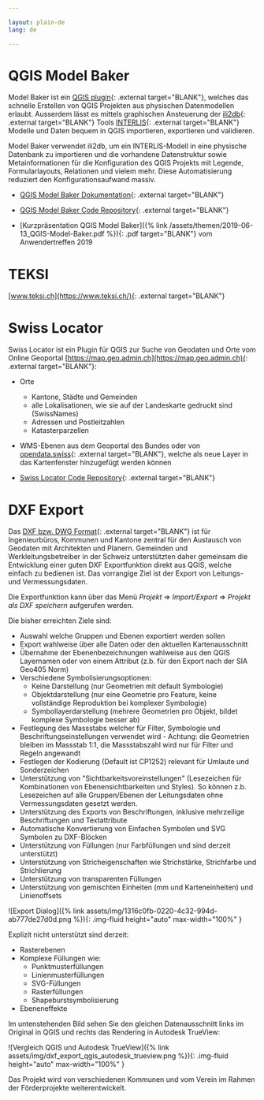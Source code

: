 ```yaml
---

layout: plain-de
lang: de

---
```


# QGIS Model Baker

Model Baker ist ein [QGIS plugin](https://plugins.qgis.org/plugins/QgisModelBaker/){: .external target="BLANK"}, welches das schnelle Erstellen von QGIS Projekten aus physischen Datenmodellen erlaubt. Ausserdem lässt es mittels graphischen Ansteuerung der [ili2db](https://github.com/claeis/ili2db/blob/master/docs/ili2db.rst){: .external target="BLANK"} Tools [INTERLIS](https://www.interlis.ch/){: .external target="BLANK"} Modelle und Daten bequem in QGIS importieren, exportieren und validieren.

Model Baker verwendet ili2db, um ein INTERLIS-Modell in eine physische Datenbank zu importieren und die vorhandene Datenstruktur sowie Metainformationen für die Konfiguration des QGIS Projekts mit Legende, Formularlayouts, Relationen und vielem mehr. Diese Automatisierung reduziert den Konfigurationsaufwand massiv.

* [QGIS Model Baker Dokumentation](https://opengisch.github.io/QgisModelBaker/de/){: .external target="BLANK"}

* [QGIS Model Baker Code Repository](https://github.com/opengisch/QgisModelBaker){: .external target="BLANK"}

* [Kurzpräsentation QGIS Model Baker]({% link /assets/themen/2019-06-13_QGIS-Model-Baker.pdf %}){: .pdf target="BLANK"} vom Anwendertreffen 2019

# TEKSI

[www.teksi.ch](https://www.teksi.ch/){: .external target="BLANK"}

# Swiss Locator

Swiss Locator ist ein Plugin für QGIS zur Suche von Geodaten und Orte vom Online Geoportal [https://map.geo.admin.ch](https://map.geo.admin.ch){: .external target="BLANK"}:

* Orte
  * Kantone, Städte und Gemeinden
  * alle Lokalisationen, wie sie auf der Landeskarte gedruckt sind (SwissNames)
  * Adressen und Postleitzahlen
  * Katasterparzellen
* WMS-Ebenen aus dem Geoportal des Bundes oder von [opendata.swiss](https://opendata.swiss){: .external target="BLANK"}, welche als neue Layer in das Kartenfenster hinzugefügt werden können

* [Swiss Locator Code Repository](https://github.com/opengisch/qgis-swiss-locator){: .external target="BLANK"}

# DXF Export

Das [DXF bzw. DWG Format](https://de.wikipedia.org/wiki/Drawing_Interchange_Format){: .external target="BLANK"} ist für Ingenieurbüros, Kommunen und Kantone zentral für den Austausch von Geodaten mit Architekten und Planern. Gemeinden und Werkleitungsbetreiber in der Schweiz unterstützten daher gemeinsam die Entwicklung einer guten DXF Exportfunktion direkt aus QGIS, welche einfach zu bedienen ist. Das vorrangige Ziel ist der Export von Leitungs- und Vermessungsdaten.

Die Exportfunktion kann über das Menü _Projekt_ => _Import/Export_ => _Projekt als DXF speichern_ aufgerufen werden.

Die bisher erreichten Ziele sind:

* Auswahl welche Gruppen und Ebenen exportiert werden sollen
* Export wahlweise über alle Daten oder den aktuellen Kartenausschnitt
* Übernahme der Ebenenbezeichnungen wahlweise aus den QGIS Layernamen oder von einem Attribut (z.b. für den Export nach der SIA Geo405 Norm)
* Verschiedene Symbolisierungsoptionen:
  * Keine Darstellung (nur Geometrien mit default Symbologie)
  * Objektdarstellung (nur eine Geometrie pro Feature, keine vollständige Reproduktion bei komplexer Symbologie)
  * Symbollayerdarstellung (mehrere Geometrien pro Objekt, bildet komplexe Symbologie besser ab)
* Festlegung des Massstabs welcher für Filter, Symbologie und Beschriftungseinstellungen verwendet wird - Achtung: die Geometrien bleiben im Massstab 1:1, die Massstabszahl wird nur für Filter und Regeln angewandt
* Festlegen der Kodierung (Default ist CP1252) relevant für Umlaute und Sonderzeichen
* Unterstützung von "Sichtbarkeitsvoreinstellungen" (Lesezeichen für Kombinationen von Ebenensichtbarkeiten und Styles). So können z.b. Lesezeichen auf alle Gruppen/Ebenen der Leitungsdaten ohne Vermessungsdaten gesetzt werden.
* Unterstützung des Exports von Beschriftungen, inklusive mehrzeilige Beschriftungen und Textattribute
* Automatische Konvertierung von Einfachen Symbolen und SVG Symbolen zu DXF-Blöcken
* Unterstützung von Füllungen (nur Farbfüllungen und sind derzeit unterstützt)
* Unterstützung von Stricheigenschaften wie Strichstärke, Strichfarbe und Strichlierung
* Unterstützung von transparenten Füllungen
* Unterstützung von gemischten Einheiten (mm und Karteneinheiten) und Linienoffsets

![Export Dialog]({% link assets/img/1316c0fb-0220-4c32-994d-ab777de27d0d.png %}){: .img-fluid height="auto" max-width="100%" }

Explizit nicht unterstützt sind derzeit:

* Rasterebenen
* Komplexe Füllungen wie:
  * Punktmusterfüllungen
  * Linienmusterfüllungen
  * SVG-Füllungen
  * Rasterfüllungen
  * Shapeburstsymbolisierung
* Ebeneneffekte

Im untenstehenden Bild sehen Sie den gleichen Datenausschnitt links im Original in QGIS und rechts das Rendering in Autodesk TrueView:

![Vergleich QGIS und Autodesk TrueView]({% link assets/img/dxf_export_qgis_autodesk_trueview.png %}){: .img-fluid height="auto" max-width="100%" }

Das Projekt wird von verschiedenen Kommunen und vom Verein im Rahmen der Förderprojekte weiterentwickelt.
